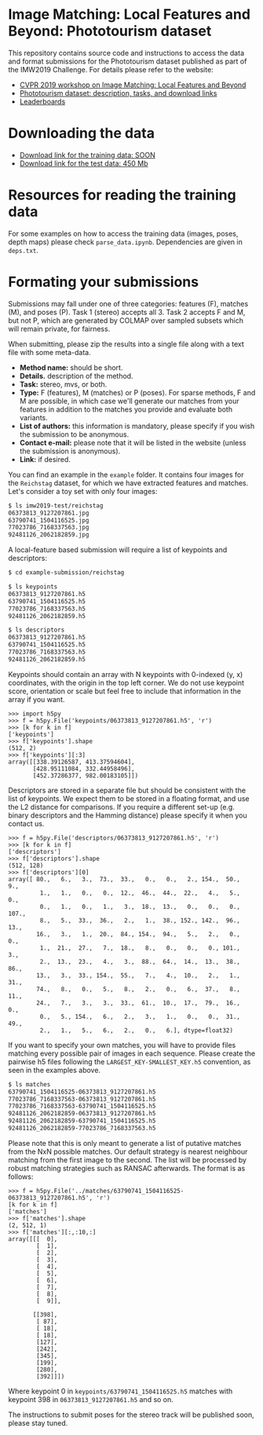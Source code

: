 # Image Matching: Local Features and Beyond: Phototourism dataset

This repository contains source code and instructions to access the data and format submissions for the Phototourism dataset published as part of the IMW2019 Challenge. For details please refer to the website:

* [CVPR 2019 workshop on Image Matching: Local Features and Beyond](https://image-matching-workshop.github.io)
* [Phototourism dataset: description, tasks, and download links](https://image-matching-workshop.github.io/challenge)
* [Leaderboards](https://image-matching-workshop.github.io/leaderboard)

# Downloading the data

* [Download link for the training data: SOON](http://)
* [Download link for the test data: 450 Mb](http://webhome.cs.uvic.ca/~kyi/files/2019/image-matching/imw2019-test.tar.gz)

# Resources for reading the training data

For some examples on how to access the training data (images, poses, depth maps)
please check `parse_data.ipynb`. Dependencies are given in `deps.txt`.

# Formating your submissions

Submissions may fall under one of three categories: features (F), matches (M), and
poses (P). Task 1 (stereo) accepts all 3. Task 2 accepts F and M, but not P,
which are generated by COLMAP over sampled subsets which will remain private,
for fairness.

When submitting, please zip the results into a single file along with a text
file with some meta-data.
  * **Method name:** should be short.
  * **Details.** description of the method.
  * **Task:** stereo, mvs, or both.
  * **Type:** F (features), M (matches) or P (poses). For sparse methods, F and M
      are possible, in which case we'll generate our matches from your features in addition to the matches you provide and evaluate both variants.
  * **List of authors:** this information is mandatory, please specify if you wish the
      submission to be anonymous.
  * **Contact e-mail:** please note that it will be listed in the website (unless
      the submission is anonymous).
  * **Link:** if desired.

You can find an example in the `example` folder. It contains four images for the
`Reichstag` dataset, for which we have extracted features and matches. Let's
consider a toy set with only four images:

```bash
$ ls imw2019-test/reichstag
06373813_9127207861.jpg
63790741_1504116525.jpg
77023786_7168337563.jpg
92481126_2062182859.jpg
```

A local-feature based submission will require a list of keypoints and
descriptors:

```bash
$ cd example-submission/reichstag

$ ls keypoints
06373813_9127207861.h5
63790741_1504116525.h5
77023786_7168337563.h5
92481126_2062182859.h5

$ ls descriptors
06373813_9127207861.h5
63790741_1504116525.h5
77023786_7168337563.h5
92481126_2062182859.h5
```

Keypoints should contain an array with N keypoints with 0-indexed (y, x)
coordinates, with the origin in the top left corner. We do not use keypoint
score, orientation or scale but feel free to include that information in the
array if you want.

```
>>> import h5py
>>> f = h5py.File('keypoints/06373813_9127207861.h5', 'r')
>>> [k for k in f]
['keypoints']
>>> f['keypoints'].shape
(512, 2)
>>> f['keypoints'][:3]
array([[338.39126587, 413.37594604],
       [428.95111084, 332.44958496],
       [452.37286377, 982.00183105]])

```

Descriptors are stored in a separate file but should be consistent with the list
of keypoints. We expect them to be stored in a floating format, and use the L2
distance for comparisons. If you require a different set-up (e.g. binary
descriptors and the Hamming distance) please specify it when you contact us.

```
>>> f = h5py.File('descriptors/06373813_9127207861.h5', 'r')
>>> [k for k in f]
['descriptors']
>>> f['descriptors'].shape
(512, 128)
>>> f['descriptors'][0]
array([ 80.,   6.,   3.,  73.,  33.,   0.,   0.,   2., 154.,  50.,   9.,
         1.,   1.,   0.,   0.,  12.,  46.,  44.,  22.,   4.,   5.,   0.,
         0.,   1.,   0.,   1.,   3.,  18.,  13.,   0.,   0.,   0., 107.,
         8.,   5.,  33.,  36.,   2.,   1.,  38., 152., 142.,  96.,  13.,
        16.,   3.,   1.,  20.,  84., 154.,  94.,   5.,   2.,   0.,   0.,
         1.,  21.,  27.,   7.,  18.,   8.,   0.,   0.,   0., 101.,   3.,
         2.,  13.,  23.,   4.,   3.,  88.,  64.,  14.,  13.,  38.,  86.,
        13.,   3.,  33., 154.,  55.,   7.,   4.,  10.,   2.,   1.,  31.,
        74.,   8.,   0.,   5.,   8.,   2.,   0.,   6.,  37.,   8.,  11.,
        24.,   7.,   3.,   3.,  33.,  61.,  10.,  17.,  79.,  16.,   0.,
         0.,   5., 154.,   6.,   2.,   3.,   1.,   0.,   0.,  31.,  49.,
         2.,   1.,   5.,   6.,   2.,   0.,   6.], dtype=float32)

```

If you want to specify your own matches, you will have to provide files matching
every possible pair of images in each sequence. Please create the pairwise h5 files
following the `LARGEST_KEY-SMALLEST_KEY.h5` convention, as seen in the examples
above.

```bash
$ ls matches
63790741_1504116525-06373813_9127207861.h5
77023786_7168337563-06373813_9127207861.h5
77023786_7168337563-63790741_1504116525.h5
92481126_2062182859-06373813_9127207861.h5
92481126_2062182859-63790741_1504116525.h5
92481126_2062182859-77023786_7168337563.h5
```

Please note that this is only meant to generate a list of putative matches from
the NxN possible matches. Our default strategy is nearest neighbour matching
from the first image to the second. The list will be processed by robust
matching strategies such as RANSAC afterwards.
The format is as follows:

```
>>> f = h5py.File('../matches/63790741_1504116525-06373813_9127207861.h5', 'r')
[k for k in f]
['matches']
>>> f['matches'].shape
(2, 512, 1)
>>> f['matches'][:,:10,:]
array([[[  0],
        [  1],
        [  2],
        [  3],
        [  4],
        [  5],
        [  6],
        [  7],
        [  8],
        [  9]],

       [[398],
        [ 87],
        [ 18],
        [ 18],
        [127],
        [242],
        [345],
        [199],
        [280],
        [392]]])
```

Where keypoint 0 in `keypoints/63790741_1504116525.h5` matches with keypoint 398
in `06373813_9127207861.h5` and so on.

The instructions to submit poses for the stereo track will be published soon, please stay tuned.
